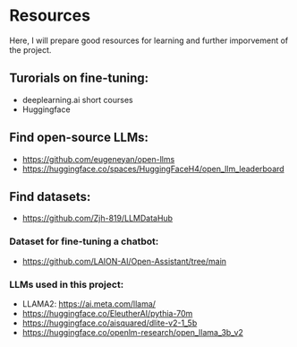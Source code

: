 # Resources
Here, I will prepare good resources for learning and further imporvement of the project.

## Turorials on fine-tuning:
* deeplearning.ai short courses
* Huggingface

## Find open-source LLMs: 
* https://github.com/eugeneyan/open-llms
* https://huggingface.co/spaces/HuggingFaceH4/open_llm_leaderboard

## Find datasets:
* https://github.com/Zjh-819/LLMDataHub

### Dataset for fine-tuning a chatbot:
* https://github.com/LAION-AI/Open-Assistant/tree/main

### LLMs used in this project:
* LLAMA2: https://ai.meta.com/llama/
* https://huggingface.co/EleutherAI/pythia-70m
* https://huggingface.co/aisquared/dlite-v2-1_5b
* https://huggingface.co/openlm-research/open_llama_3b_v2





